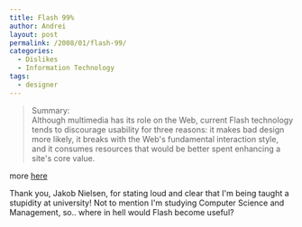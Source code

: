 ```yaml
---
title: Flash 99%
author: Andrei
layout: post
permalink: /2008/01/flash-99/
categories:
  - Dislikes
  - Information Technology
tags:
  - designer
---
```

> Summary:  
> Although multimedia has its role on the Web, current Flash technology tends to discourage usability for three reasons: it makes bad design more likely, it breaks with the Web's fundamental interaction style, and it consumes resources that would be better spent enhancing a site's core value.

more [here][1] 

Thank you, Jakob Nielsen, for stating loud and clear that I'm being taught a stupidity at university! Not to mention I'm studying Computer Science and Management, so.. where in hell would Flash become useful?

 [1]: http://www.useit.com/alertbox/20001029.html